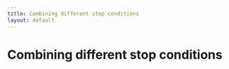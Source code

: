 ```yaml
---
title: Combining different stop conditions
layout: default
---
```


# Combining different stop conditions
